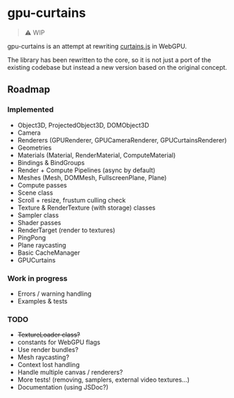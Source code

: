 # gpu-curtains

> :warning: WIP

gpu-curtains is an attempt at rewriting [curtains.js](https://github.com/martinlaxenaire/curtainsjs) in WebGPU.

The library has been rewritten to the core, so it is not just a port of the existing codebase but instead a new version based on the original concept.

## Roadmap

### Implemented

- Object3D, ProjectedObject3D, DOMObject3D
- Camera
- Renderers (GPURenderer, GPUCameraRenderer, GPUCurtainsRenderer)
- Geometries
- Materials (Material, RenderMaterial, ComputeMaterial)
- Bindings & BindGroups
- Render + Compute Pipelines (async by default)
- Meshes (Mesh, DOMMesh, FullscreenPlane, Plane)
- Compute passes
- Scene class
- Scroll + resize, frustum culling check
- Texture & RenderTexture (with storage) classes
- Sampler class
- Shader passes 
- RenderTarget (render to textures)
- PingPong
- Plane raycasting
- Basic CacheManager
- GPUCurtains

### Work in progress

- Errors / warning handling
- Examples & tests

### TODO

- ~~TextureLoader class?~~
- constants for WebGPU flags
- Use render bundles?
- Mesh raycasting?
- Context lost handling
- Handle multiple canvas / renderers?
- More tests! (removing, samplers, external video textures...)
- Documentation (using JSDoc?)
